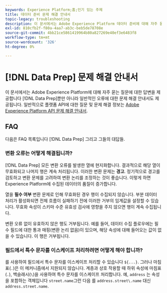 ```yaml
---
keywords: Experience Platform;홈;인기 있는 주제
title: 데이터 준비 문제 해결 안내서
topic-legacy: troubleshooting
description: 이 문서에서는 Adobe Experience Platform 데이터 준비에 대해 자주 묻는 질문과 답변을 제공합니다.
exl-id: 810cfb2f-f80a-4aa7-ab3c-beb5de78708e
source-git-commit: 4bb21ce5861419964b80a827269e40ef3e6483f8
workflow-type: tm+mt
source-wordcount: '326'
ht-degree: 0%

---
```


# [!DNL Data Prep] 문제 해결 안내서

이 문서에서는 Adobe Experience Platform에 대해 자주 묻는 질문에 대한 답변을 제공합니다 [!DNL Data Prep]뿐만 아니라 일반적인 오류에 대한 문제 해결 안내서도 제공됩니다. 일반적으로 플랫폼 API에 대한 질문 및 문제 해결 정보는 [Adobe Experience Platform API 문제 해결 안내서](../landing/troubleshooting.md).

## FAQ

다음은 FAQ 목록입니다 [!DNL Data Prep] 그리고 그들의 대답들.

### 변환 오류는 어떻게 해결됩니까?

[!DNL Data Prep] 모든 변환 오류를 발생한 열에 현지화합니다. 결과적으로 해당 열이 무효화되고 나머지 행은 계속 처리됩니다. 이러한 변환 문제는 **경고**. 정기적으로 경고를 검토하고 변환 문제를 고려하여 변환 논리를 조정하는 것이 좋습니다. 이렇게 하면 Experience Platform에 수집된 데이터의 품질이 증가합니다.

열을 **필수 여부** 변환 문제로 인해 무효화된 경우 행이 수집되지 않습니다. 부분 데이터 처리가 활성화되면 전체 흐름이 실패하기 전에 이러한 거부의 임계값을 설정할 수 있습니다. 무효화 속성이 스키마 수준 유효성 검사에 영향을 주지 않으면 행이 계속 수집됩니다.

변환 오류 없이 유효하지 않은 행도 거부됩니다. 예를 들어, 데이터 수집 플로우에는 필수 필드에 대한 통과 매핑(변환 논리 없음)이 있으며, 해당 속성에 대해 들어오는 값이 없을 수 있습니다. 이 행은 거부됩니다.

### 필드에서 특수 문자를 이스케이프 처리하려면 어떻게 해야 합니까?

를 사용하여 필드에서 특수 문자를 이스케이프 처리할 수 있습니다 `${...}`. 그러나 마침표(`.`)은 이 메커니즘에서 지원되지 않습니다. 계층과 상호 작용할 때 하위 속성에 마침표(`.`), 백슬래시(`\`)을 사용하여 특수 문자를 이스케이프 처리합니다. 예, `address` 는 속성을 포함하는 객체입니다 `street.name`그런 다음 를 `address.street\.name` 대신 `address.street.name`.
